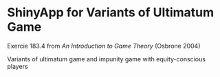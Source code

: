 # ShinyApp for Variants of Ultimatum Game
Exercie 183.4 from *An Introduction to Game Theory* (Osbrone 2004)

Variants of ultimatum game and impunity game with equity-conscious players
